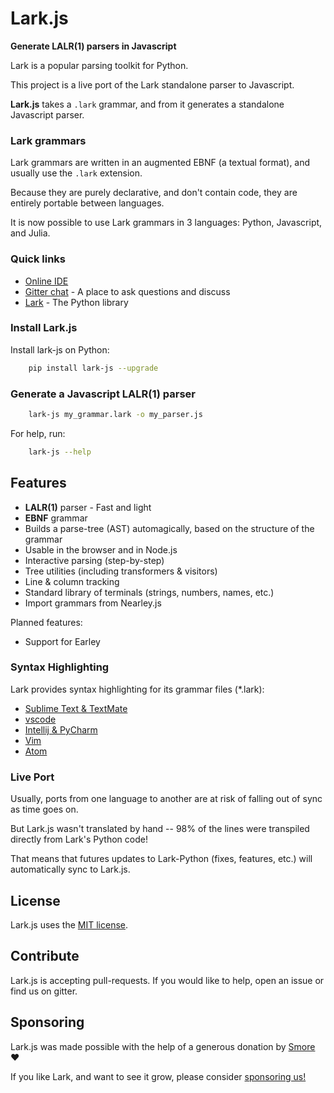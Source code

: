 # Lark.js

**Generate LALR(1) parsers in Javascript**

Lark is a popular parsing toolkit for Python.

This project is a live port of the Lark standalone parser to Javascript.

**Lark.js** takes a `.lark` grammar, and from it generates a standalone Javascript parser.

### Lark grammars

Lark grammars are written in an augmented EBNF (a textual format), and usually use the `.lark` extension.

Because they are purely declarative, and don't contain code, they are entirely portable between languages.

It is now possible to use Lark grammars in 3 languages: Python, Javascript, and Julia.

### Quick links

- [Online IDE](https://lark-parser.github.io/ide)
- [Gitter chat](https://gitter.im/lark-parser/Lobby) - A place to ask questions and discuss
- [Lark](https://https://github.com/lark-parser/lark) - The Python library

### Install Lark.js

Install lark-js on Python:

```sh
    pip install lark-js --upgrade
```

### Generate a Javascript LALR(1) parser

```sh
	lark-js my_grammar.lark -o my_parser.js
```

For help, run:

```sh
	lark-js --help
```

## Features

 - **LALR(1)** parser - Fast and light
 - **EBNF** grammar
 - Builds a parse-tree (AST) automagically, based on the structure of the grammar
 - Usable in the browser and in Node.js
 - Interactive parsing (step-by-step)
 - Tree utilities (including transformers & visitors)
 - Line & column tracking
 - Standard library of terminals (strings, numbers, names, etc.)
 - Import grammars from Nearley.js

 Planned features:

 - Support for Earley

### Syntax Highlighting

Lark provides syntax highlighting for its grammar files (\*.lark):

- [Sublime Text & TextMate](https://github.com/lark-parser/lark_syntax)
- [vscode](https://github.com/lark-parser/vscode-lark)
- [Intellij & PyCharm](https://github.com/lark-parser/intellij-syntax-highlighting)
- [Vim](https://github.com/lark-parser/vim-lark-syntax)
- [Atom](https://github.com/Alhadis/language-grammars)

### Live Port

Usually, ports from one language to another are at risk of falling out of sync as time goes on.

But Lark.js wasn't translated by hand -- 98% of the lines were transpiled directly from Lark's Python code!

That means that futures updates to Lark-Python (fixes, features, etc.) will automatically sync to Lark.js.

## License

Lark.js uses the [MIT license](LICENSE).

## Contribute

Lark.js is accepting pull-requests. If you would like to help, open an issue or find us on gitter.

## Sponsoring

Lark.js was made possible with the help of a generous donation by [Smore](https://www.smore.com/) ❤️

If you like Lark, and want to see it grow, please consider [sponsoring us!](https://github.com/sponsors/lark-parser)
